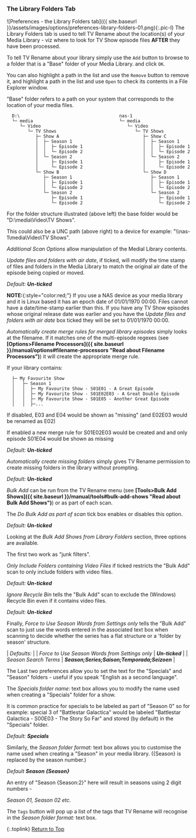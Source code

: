 <!-- START PREFERENCES {LIBRARY FOLDERS TAB] - -->
### The Library Folders Tab

![Preferences - the Library Folders tab]({{ site.baseurl }}/assets/images/options/preferences-library-folders-01.png){:.pic-l}
The Library Folders tab is used to tell TV&nbsp;Rename about the location(s) of your Media Library - viz where to look for TV Show episode files **AFTER** they have been processed.

To tell TV&nbsp;Rename about your library simply use the `Add` button to browse to a folder that is a "Base" folder of your Media Library. and click `OK`.

You can also highlight a path in the list and use the `Remove` button to remove it, and highlight a path in the list and use `Open` to check its contents in a File Explorer window.

"Base" folder refers to a path on your system that corresponds to the location of your media files.
```
  D:\                                      nas-1
  └─ media                                 └─ media
     └─ Video                                 └─ Video
        └─ TV Shows                              └─ TV Shows
           ├─ Show A                                ├─ Show C
           │  ├─ Season 1                           │  ├─ Season 1
           │  │  ├─ Episode 1                       │  │  ├─ Episode 1
           │  │  └─ Episode 2                       │  │  └─ Episode 2
           │  └─ Season 2                           │  └─ Season 2
           │     ├─ Episode 1                       │     ├─ Episode 1
           │     └─ Episode 2                       │     └─ Episode 2
           └─ Show B                                └─ Show D
              ├─ Season 1                              ├─ Season 1
              │  ├─ Episode 1                          │  ├─ Episode 1
              │  └─ Episode 2                          │  └─ Episode 2
              └─ Season 2                              └─ Season 2
                 ├─ Episode 1                             ├─ Episode 1
                 └─ Episode 2                             └─ Episode 2
```

For the folder structure illustrated (above left) the base folder would be "D:\media\Video\TV&nbsp;Shows".

This could also be a UNC path (above right) to a device for example: "\\\nas-1\media\Video\TV Shows".

_Additional Scan Options_ allow manipulation of the Medial Library contents. 

_Update files and folders with air date_, if ticked, will modify the time stamp of files and folders in the Media Library to match the original air date of the episode being copied or moved.

_Default: **Un-ticked**_

**NOTE:**{:style="color:red;"} If you use a NAS device as your media library and it is Linux based it has an epoch date of 01/01/1970&nbsp;00:00. Files cannot have a date/time-stamp earlier than this. If you have any TV Show episodes whose original release date was earlier and you have the _Update files and folders with air date_ box ticked they will be set to 01/01/1970&nbsp;00:00.

_Automatically create merge rules for merged library episodes_ simply looks at the filename. If it matches one of the multi-episode regexes (see **[Options>Filename Processors]({{ site.baseurl }}/manual/options#filename-processors "Read about Filename Processors")**) it will create the appropriate merge rule.

If your library contains:
```
  ├─ My Favourite Show
  │   ├─ Season 1
  │   │  ├─ My Favourite Show - S01E01 - A Great Episode
  │   │  ├─ My Favourite Show - S01E02E03 - A Great Double Episode
  │   │  ├─ My Favourite Show - S01E05 - Another Great Episode
  │   │  ├─...
```

If disabled, E03 and E04 would be shown as "missing" (and E02E03 would be renamed as E02)

If enabled a new merge rule for S01E02E03 would be created and and only episode S01E04 would be shown as missing
 
_Default: **Un-ticked**_

_Automatically create missing folders_ simply gives TV&nbsp;Rename permission to create missing folders in the library without prompting.

_Default: **Un-ticked**_

_Bulk Add_ can be run from the TV&nbsp;Rename menu (see **[Tools>Bulk Add Shows]({{ site.baseurl }}/manual/tools#bulk-add-shows "Read about Bulk Add Shows")**) or as part of each scan.

The _Do Bulk Add as part of scan_ tick box enables or disables this option.

_Default: **Un-ticked**_

Looking at the _Bulk Add Shows from Library Folders_ section, three options are available.

The first two work as "junk filters".

_Only Include Folders containing Video Files_ if ticked restricts the "Bulk Add" scan to only include folders with video files.

_Default:_ _**Un-ticked**_

_Ignore Recycle Bin_ tells the "Bulk Add" scan to exclude the (Windows) Recycle Bin even if it contains video files.

_Default:_ _**Un-ticked**_

Finally, _Force to Use Season Words from Settings only_ tells the "Bulk Add" scan to just use the words entered in the associated text box when scanning to decide whether the series has a flat structure or a 'folder by season' structure.

| _Defaults:_ |
| _Force to Use Season Words from Settings only_ | _**Un-ticked**_ |
| _Season Search Terms_ | _**Season;Series;Saison;Temporada;Seizoen**_ |

The Last two preferences allow you to set the text for the "Specials" and "Season" folders - useful if you speak "English as a second language".

The _Specials folder name:_ text box allows you to modify the name used when creating a "Specials" folder for a show.

It is common practice for specials to be labeled as part of "Season 0" so for example: special 3 of "Battlestar Galactica" would be labeled "Battlestar Galactica - S00E03 - The Story So Far"  and stored (by default) in the "Specials" folder.

_Default:_ _**Specials**_

Similarly, the _Season folder format:_ text box allows you to customise the name used when creating a "Season" in your media library. (\{Season\} is replaced by the season number.)
 
_Default_ _**Season \{Season\}**_

An entry of "Season {Season:2}" here will result in seasons using 2 digit numbers -

_Season 01, Season 02 etc._

The `Tags` button will pop up a list of the tags that TV&nbsp;Rename will recognise in the _Season folder format:_ text box.

{:.toplink}
[Return to Top]()
<!-- END PREFERENCES {LIBRARY FOLDERS TAB] --- -->
